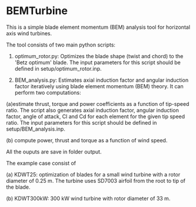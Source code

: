 # BEMTurbine

This is a simple blade element momentum (BEM) analysis tool for horizontal axis wind turbines. 

The tool consists of two main python scripts:

1. optimum_rotor.py: Optimizes the blade shape (twist and chord) to the 'Betz
optimum' blade. The input parameters for this script should be defined in
setup/optimum_rotor.inp.

2. BEM_analysis.py: Estimates axial induction factor and angular induction factor
iteratively using blade element momentum (BEM) theory. It can perform two computations:

(a)estimate thrust, torque and power coefficients as a function of tip-speed ratio. The script also
generates axial induction factor, angular induction factor, angle of attack, Cl
and Cd for each element for the given tip speed ratio. The input parameters for
this script should be defined in setup/BEM_analysis.inp.

(b) compute power, thrust and torque as a function of wind speed.

All the ouputs are save in folder output.

The example case consist of

(a) KDWT25: optimization of blades for a small wind turbine with
a rotor diameter of 0.25 m. The turbine uses SD7003 airfoil from the root to tip
of the blade.

(b) KDWT300kW: 300 kW wind turbine with rotor diameter of 33 m. 
